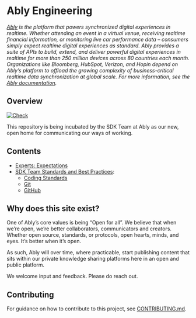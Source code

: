 # Ably Engineering

_[Ably](https://ably.com) is the platform that powers synchronized digital experiences in realtime. Whether attending an event in a virtual venue, receiving realtime financial information, or monitoring live car performance data – consumers simply expect realtime digital experiences as standard. Ably provides a suite of APIs to build, extend, and deliver powerful digital experiences in realtime for more than 250 million devices across 80 countries each month. Organizations like Bloomberg, HubSpot, Verizon, and Hopin depend on Ably’s platform to offload the growing complexity of business-critical realtime data synchronization at global scale. For more information, see the [Ably documentation](https://ably.com/documentation)._

## Overview

[![Check](https://github.com/ably/engineering/actions/workflows/check.yaml/badge.svg)](https://github.com/ably/engineering/actions/workflows/check.yaml)

This repository is being incubated by the SDK Team at Ably as our new, open home for communicating our ways of working.

## Contents

- [Experts: Expectations](experts/expectations.md)
- [SDK Team Standards and Best Practices](sdk/):
  - [Coding Standards](sdk/coding-standards.md)
  - [Git](sdk/git.md)
  - [GitHub](sdk/github.md)

## Why does this site exist?

One of Ably’s core values is being “Open for all”.  We believe that when we’re open, we’re better collaborators, communicators and creators. Whether open source, standards, or protocols, open hearts, minds, and eyes. It’s better when it’s open.

As such, Ably will over time, where practicable, start publishing content that sits within our private knowledge sharing platforms here in an open and public platform.

We welcome input and feedback. Please do reach out.

## Contributing

For guidance on how to contribute to this project, see [CONTRIBUTING.md](CONTRIBUTING.md).
